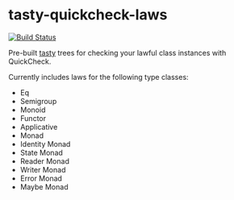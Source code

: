 tasty-quickcheck-laws
=====================

[![Build Status](https://travis-ci.org/nbloomf/tasty-quickcheck-laws.svg?branch=master)](https://travis-ci.org/nbloomf/tasty-quickcheck-laws)

Pre-built [tasty](http://hackage.haskell.org/package/tasty) trees for checking your lawful class instances with QuickCheck.

Currently includes laws for the following type classes:

* Eq
* Semigroup
* Monoid
* Functor
* Applicative
* Monad
* Identity Monad
* State Monad
* Reader Monad
* Writer Monad
* Error Monad
* Maybe Monad

